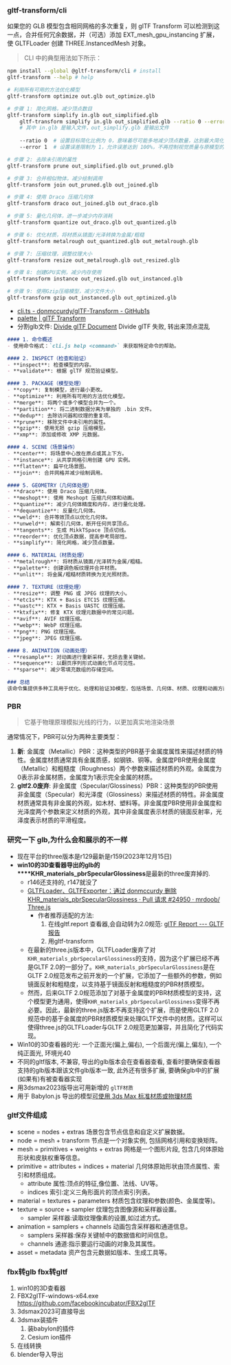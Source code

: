 ### gltf-transform/cli
如果您的 GLB 模型包含相同网格的多次重复，则 glTF Transform 可以检测到这一点，合并任何冗余数据，并（可选）添加 EXT_mesh_gpu_instancing 扩展，使 GLTFLoader 创建 THREE.InstancedMesh 对象。
> CLI 中的典型用法如下所示：
```bash
npm install --global @gltf-transform/cli # install
gltf-transform --help # help

# 利用所有可用的方法优化模型
gltf-transform optimize out.glb out_optimize.glb
```

```bash
# 步骤 1: 简化网格，减少顶点数目  
gltf-transform simplify in.glb out_simplified.glb  
	gltf-transform simplify in.glb out_simplified.glb --ratio 0 --error 1  # 调用 glTF Transform 工具进行网格简化  
	# 其中 in.glb 是输入文件，out_simplify.glb 是输出文件  
	
	--ratio 0  # 设置目标简化比例为 0，意味着尽可能多地减少顶点数量，达到最大简化效果  
	--error 1  # 设置误差限制为 1，允许误差达到 100%，不再控制视觉质量与原模型的差异

# 步骤 2: 去除未引用的属性  
gltf-transform prune out_simplified.glb out_pruned.glb  

# 步骤 3: 合并相似物体，减少绘制调用  
gltf-transform join out_pruned.glb out_joined.glb  

# 步骤 4: 使用 Draco 压缩几何体  
gltf-transform draco out_joined.glb out_draco.glb  

# 步骤 5: 量化几何体，进一步减少内存消耗  
gltf-transform quantize out_draco.glb out_quantized.glb  

# 步骤 6: 优化材质，将材质从镜面/光泽转换为金属/粗糙  
gltf-transform metalrough out_quantized.glb out_metalrough.glb  

# 步骤 7: 压缩纹理，调整纹理大小  
gltf-transform resize out_metalrough.glb out_resized.glb  

# 步骤 8: 创建GPU实例，减少内存使用  
gltf-transform instance out_resized.glb out_instanced.glb  

# 步骤 9: 使用Gzip压缩模型，减少文件大小  
gltf-transform gzip out_instanced.glb out_optimized.glb
```
- [cli.ts - donmccurdy/glTF-Transform - GitHub1s](https://github1s.com/donmccurdy/glTF-Transform/blob/HEAD/packages/cli/src/cli.ts#L338)
- [palette | glTF Transform](https://gltf-transform.dev/modules/functions/functions/palette)
- 分割glb文件:  [Divide glTF Document](https://gist.github.com/donmccurdy/c718bc71163dcd20f8080e9f0d22c3fe) Divide glTF 失败, 转出来顶点混乱

```markdown
#### 1. 命令概述
- 使用命令格式：`cli.js help <command>` 来获取特定命令的帮助。

#### 2. INSPECT（检查和验证）
- **inspect**: 检查模型的内容。
- **validate**: 根据 glTF 规范验证模型。

#### 3. PACKAGE（模型处理）
- **copy**: 复制模型，进行最小更改。
- **optimize**: 利用所有可用的方法优化模型。
- **merge**: 将两个或多个模型合并为一个。
- **partition**: 将二进制数据分离为单独的 .bin 文件。
- **dedup**: 去除访问器和纹理的重复项。
- **prune**: 移除文件中未引用的属性。
- **gzip**: 使用无损 gzip 压缩模型。
- **xmp**: 添加或修改 XMP 元数据。

#### 4. SCENE（场景操作）
- **center**: 将场景中心放在原点或其上下方。
- **instance**: 从共享网格引用创建 GPU 实例。
- **flatten**: 扁平化场景图。
- **join**: 合并网格并减少绘制调用。

#### 5. GEOMETRY（几何体处理）
- **draco**: 使用 Draco 压缩几何体。
- **meshopt**: 使用 Meshopt 压缩几何体和动画。
- **quantize**: 减少几何体精度和内存，进行量化处理。
- **dequantize**: 反量化几何体。
- **weld**: 合并等效顶点以优化几何体。
- **unweld**: 解索引几何体，断开任何共享顶点。
- **tangents**: 生成 MikkTSpace 顶点切线。
- **reorder**: 优化顶点数据，提高参考局部性。
- **simplify**: 简化网格，减少顶点数量。

#### 6. MATERIAL（材质处理）
- **metalrough**: 将材质从镜面/光泽转为金属/粗糙。
- **palette**: 创建调色板纹理并合并材质。
- **unlit**: 将金属/粗糙材质转换为无光照材质。

#### 7. TEXTURE（纹理处理）
- **resize**: 调整 PNG 或 JPEG 纹理的大小。
- **etc1s**: KTX + Basis ETC1S 纹理压缩。
- **uastc**: KTX + Basis UASTC 纹理压缩。
- **ktxfix**: 修复 KTX 纹理元数据中的常见问题。
- **avif**: AVIF 纹理压缩。
- **webp**: WebP 纹理压缩。
- **png**: PNG 纹理压缩。
- **jpeg**: JPEG 纹理压缩。

#### 8. ANIMATION（动画处理）
- **resample**: 对动画进行重新采样，无损去重关键帧。
- **sequence**: 以翻页序列形式动画化节点可见性。
- **sparse**: 减少零填充数组的存储空间。

### 总结
该命令集提供多种工具用于优化、处理和验证3D模型，包括场景、几何体、材质、纹理和动画方面的操作，适合于3D内容创作者和开发者提高工作效率与模型质量。
```
### PBR
> 它基于物理原理模拟光线的行为，以更加真实地渲染场景

通常情况下，PBR可以分为两种主要类型：
1. **新**: 金属度（Metallic）PBR：这种类型的PBR基于金属度属性来描述材质的特性。金属度材质通常具有金属质感，如钢铁、铜等。金属度PBR使用金属度（Metallic）和粗糙度（Roughness）两个参数来描述材质的外观。金属度为0表示非金属材质，金属度为1表示完全金属的材质。
2. **gltf2.0废弃**: 非金属度（Specular/Glossiness）PBR：这种类型的PBR使用非金属度（Specular）和光泽度（Glossiness）来描述材质的特性。非金属度材质通常具有非金属的外观，如木材、塑料等。非金属度PBR使用非金属度和光泽度两个参数来定义材质的外观，其中非金属度表示材质的镜面反射率，光泽度表示材质的平滑程度。
### 研究一下 glb,为什么会和展示的不一样
- 现在平台的three版本是r129最新是r159(2023年12月15日)
- **win10的3D查看器导出的glb的****KHR_materials_pbrSpecularGlossiness**是最新的three废弃掉的.
	- r146还支持的, r147就没了
	- [GLTFLoader、GLTFExporter：通过 donmccurdy 删除 KHR_materials_pbrSpecularGlossiness · Pull 请求 #24950 · mrdoob/ Three.js](https://github.com/mrdoob/three.js/pull/24950)
		- 作者推荐适配的方法:
			1. 在线gltf.report 查看器,会自动转为2.0规范: [glTF Report --- GLTF报告](https://gltf.report/)
			2. 用gltf-transform
	- 在最新的three.js版本中，GLTFLoader废弃了对`KHR_materials_pbrSpecularGlossiness`的支持，因为这个扩展已经不再是GLTF 2.0的一部分了。`KHR_materials_pbrSpecularGlossiness`是在GLTF 2.0规范发布之前开发的一个扩展，它添加了一些额外的参数，例如镜面反射和粗糙度，以支持基于镜面反射和粗糙度的PBR材质模型。
	- 然而，后来GLTF 2.0规范添加了对基于金属度的PBR材质模型的支持，这个模型更为通用，使得`KHR_materials_pbrSpecularGlossiness`变得不再必要。因此，最新的three.js版本不再支持这个扩展，而是使用GLTF 2.0规范中的基于金属度的PBR材质模型来处理GLTF文件中的材质。这样可以使得three.js的GLTFLoader与GLTF 2.0规范更加兼容，并且简化了代码实现。
- Win10的3D查看器的光: 一个正面光(偏上,偏右), 一个后面光(偏上,偏左), 一个纯正面光, 环境光40
- 不同的gltf版本, 不兼容, 导出的glb版本会在查看器查看, 查看时要确保查看器支持的glb版本跟该文件glb版本一致, 此外还有很多扩展, 要确保glb中的扩展(如果有)有被查看器实现
- 用3dsmax2023版导出可用新增的 `glTF材质`
- 用于 Babylon.js 导出的模型[可使用 3ds Max 标准材质或物理材质](http://www.tuguan.net/doc/scene-editor/createmodel/software/)

### gltf文件组成
- scene = nodes + extras 场景包含节点信息和自定义扩展数据。
- node = mesh + transform 节点是一个对象实例, 包括网格引用和变换矩阵。 
- mesh = primitives + weights + extras 网格是一个图形片段, 包含几何体原始形状和皮肤权重等信息。
- primitive = attributes + indices + material 几何体原始形状由顶点属性、索引和材质组成。
	- attribute 属性:顶点的特征,像位置、法线、UV等。
	- indices 索引:定义三角形面片的顶点索引列表。
- material = textures + parameters 材质包含纹理和参数(颜色、金属度等)。
- texture = source + sampler 纹理包含图像源和采样器设置。
	- sampler 采样器:读取纹理像素的设置,如过滤方式。
- animation = samplers + channels 动画包含采样器和通道信息。
	- samplers 采样器:保存关键帧中的数据值和时间信息。
	- channels 通道:指示要运行动画的对象及其属性。
- asset = metadata 资产包含元数据如版本、生成工具等。
### fbx转glb fbx转gltf
1. win10的3D查看器
2. FBX2glTF-windows-x64.exe https://github.com/facebookincubator/FBX2glTF
3. 3dsmax2023可直接导出
4. 3dsmax装插件
	1. 装babylon的插件
	2. Cesium ion插件
5. 在线转换
6. blender导入导出
